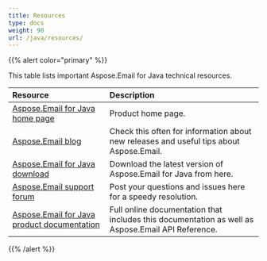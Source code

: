 ```yaml
---
title: Resources
type: docs
weight: 90
url: /java/resources/
---
```


{{% alert color="primary" %}} 

This table lists important Aspose.Email for Java technical resources.

|**Resource**|**Description**|
| :- | :- |
|[Aspose.Email for Java home page](https://products.aspose.com/email/java)|Product home page.|
|[Aspose.Email blog](https://blog.aspose.com/category/aspose-products/aspose-email-product-family/)|Check this often for information about new releases and useful tips about Aspose.Email.|
|[Aspose.Email for Java download](https://downloads.aspose.com/email/java)|Download the latest version of Aspose.Email for Java from here.|
|[Aspose.Email support forum](https://forum.aspose.com/c/email)|Post your questions and issues here for a speedy resolution.|
|[Aspose.Email for Java product documentation](/email/java/)|Full online documentation that includes this documentation as well as Aspose.Email API Reference.|
{{% /alert %}}
